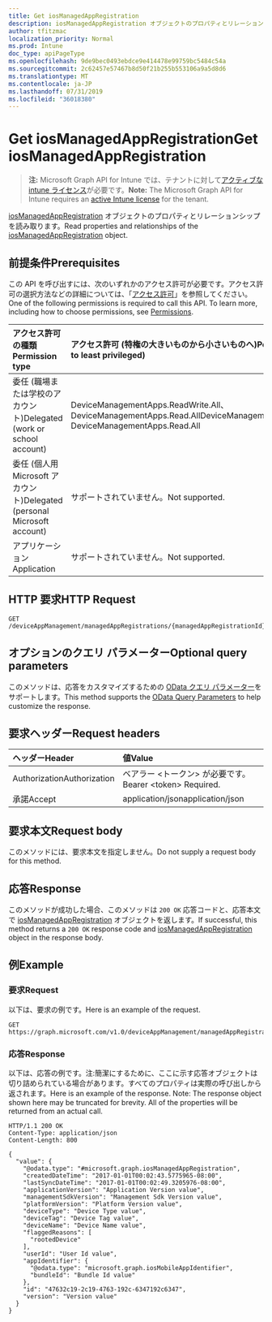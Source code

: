 ```yaml
---
title: Get iosManagedAppRegistration
description: iosManagedAppRegistration オブジェクトのプロパティとリレーションシップを読み取ります。
author: tfitzmac
localization_priority: Normal
ms.prod: Intune
doc_type: apiPageType
ms.openlocfilehash: 9de9bec0493ebdce9e414478e99759bc5484c54a
ms.sourcegitcommit: 2c62457e57467b8d50f21b255b553106a9a5d8d6
ms.translationtype: MT
ms.contentlocale: ja-JP
ms.lasthandoff: 07/31/2019
ms.locfileid: "36018380"
---
```

# <a name="get-iosmanagedappregistration"></a><span data-ttu-id="54add-103">Get iosManagedAppRegistration</span><span class="sxs-lookup"><span data-stu-id="54add-103">Get iosManagedAppRegistration</span></span>

> <span data-ttu-id="54add-104">**注:** Microsoft Graph API for Intune では、テナントに対して[アクティブな intune ライセンス](https://go.microsoft.com/fwlink/?linkid=839381)が必要です。</span><span class="sxs-lookup"><span data-stu-id="54add-104">**Note:** The Microsoft Graph API for Intune requires an [active Intune license](https://go.microsoft.com/fwlink/?linkid=839381) for the tenant.</span></span>

<span data-ttu-id="54add-105">[iosManagedAppRegistration](../resources/intune-mam-iosmanagedappregistration.md) オブジェクトのプロパティとリレーションシップを読み取ります。</span><span class="sxs-lookup"><span data-stu-id="54add-105">Read properties and relationships of the [iosManagedAppRegistration](../resources/intune-mam-iosmanagedappregistration.md) object.</span></span>

## <a name="prerequisites"></a><span data-ttu-id="54add-106">前提条件</span><span class="sxs-lookup"><span data-stu-id="54add-106">Prerequisites</span></span>
<span data-ttu-id="54add-p101">この API を呼び出すには、次のいずれかのアクセス許可が必要です。アクセス許可の選択方法などの詳細については、「[アクセス許可](/graph/permissions-reference)」を参照してください。</span><span class="sxs-lookup"><span data-stu-id="54add-p101">One of the following permissions is required to call this API. To learn more, including how to choose permissions, see [Permissions](/graph/permissions-reference).</span></span>

|<span data-ttu-id="54add-109">アクセス許可の種類</span><span class="sxs-lookup"><span data-stu-id="54add-109">Permission type</span></span>|<span data-ttu-id="54add-110">アクセス許可 (特権の大きいものから小さいものへ)</span><span class="sxs-lookup"><span data-stu-id="54add-110">Permissions (from most to least privileged)</span></span>|
|:---|:---|
|<span data-ttu-id="54add-111">委任 (職場または学校のアカウント)</span><span class="sxs-lookup"><span data-stu-id="54add-111">Delegated (work or school account)</span></span>|<span data-ttu-id="54add-112">DeviceManagementApps.ReadWrite.All、DeviceManagementApps.Read.All</span><span class="sxs-lookup"><span data-stu-id="54add-112">DeviceManagementApps.ReadWrite.All, DeviceManagementApps.Read.All</span></span>|
|<span data-ttu-id="54add-113">委任 (個人用 Microsoft アカウント)</span><span class="sxs-lookup"><span data-stu-id="54add-113">Delegated (personal Microsoft account)</span></span>|<span data-ttu-id="54add-114">サポートされていません。</span><span class="sxs-lookup"><span data-stu-id="54add-114">Not supported.</span></span>|
|<span data-ttu-id="54add-115">アプリケーション</span><span class="sxs-lookup"><span data-stu-id="54add-115">Application</span></span>|<span data-ttu-id="54add-116">サポートされていません。</span><span class="sxs-lookup"><span data-stu-id="54add-116">Not supported.</span></span>|

## <a name="http-request"></a><span data-ttu-id="54add-117">HTTP 要求</span><span class="sxs-lookup"><span data-stu-id="54add-117">HTTP Request</span></span>
<!-- {
  "blockType": "ignored"
}
-->
``` http
GET /deviceAppManagement/managedAppRegistrations/{managedAppRegistrationId}
```

## <a name="optional-query-parameters"></a><span data-ttu-id="54add-118">オプションのクエリ パラメーター</span><span class="sxs-lookup"><span data-stu-id="54add-118">Optional query parameters</span></span>
<span data-ttu-id="54add-119">このメソッドは、応答をカスタマイズするための [OData クエリ パラメーター](https://docs.microsoft.com/en-us/graph/query-parameters)をサポートします。</span><span class="sxs-lookup"><span data-stu-id="54add-119">This method supports the [OData Query Parameters](https://docs.microsoft.com/en-us/graph/query-parameters) to help customize the response.</span></span>

## <a name="request-headers"></a><span data-ttu-id="54add-120">要求ヘッダー</span><span class="sxs-lookup"><span data-stu-id="54add-120">Request headers</span></span>
|<span data-ttu-id="54add-121">ヘッダー</span><span class="sxs-lookup"><span data-stu-id="54add-121">Header</span></span>|<span data-ttu-id="54add-122">値</span><span class="sxs-lookup"><span data-stu-id="54add-122">Value</span></span>|
|:---|:---|
|<span data-ttu-id="54add-123">Authorization</span><span class="sxs-lookup"><span data-stu-id="54add-123">Authorization</span></span>|<span data-ttu-id="54add-124">ベアラー &lt;トークン&gt; が必要です。</span><span class="sxs-lookup"><span data-stu-id="54add-124">Bearer &lt;token&gt; Required.</span></span>|
|<span data-ttu-id="54add-125">承諾</span><span class="sxs-lookup"><span data-stu-id="54add-125">Accept</span></span>|<span data-ttu-id="54add-126">application/json</span><span class="sxs-lookup"><span data-stu-id="54add-126">application/json</span></span>|

## <a name="request-body"></a><span data-ttu-id="54add-127">要求本文</span><span class="sxs-lookup"><span data-stu-id="54add-127">Request body</span></span>
<span data-ttu-id="54add-128">このメソッドには、要求本文を指定しません。</span><span class="sxs-lookup"><span data-stu-id="54add-128">Do not supply a request body for this method.</span></span>

## <a name="response"></a><span data-ttu-id="54add-129">応答</span><span class="sxs-lookup"><span data-stu-id="54add-129">Response</span></span>
<span data-ttu-id="54add-130">このメソッドが成功した場合、このメソッドは `200 OK` 応答コードと、応答本文で [iosManagedAppRegistration](../resources/intune-mam-iosmanagedappregistration.md) オブジェクトを返します。</span><span class="sxs-lookup"><span data-stu-id="54add-130">If successful, this method returns a `200 OK` response code and [iosManagedAppRegistration](../resources/intune-mam-iosmanagedappregistration.md) object in the response body.</span></span>

## <a name="example"></a><span data-ttu-id="54add-131">例</span><span class="sxs-lookup"><span data-stu-id="54add-131">Example</span></span>

### <a name="request"></a><span data-ttu-id="54add-132">要求</span><span class="sxs-lookup"><span data-stu-id="54add-132">Request</span></span>
<span data-ttu-id="54add-133">以下は、要求の例です。</span><span class="sxs-lookup"><span data-stu-id="54add-133">Here is an example of the request.</span></span>
``` http
GET https://graph.microsoft.com/v1.0/deviceAppManagement/managedAppRegistrations/{managedAppRegistrationId}
```

### <a name="response"></a><span data-ttu-id="54add-134">応答</span><span class="sxs-lookup"><span data-stu-id="54add-134">Response</span></span>
<span data-ttu-id="54add-p102">以下は、応答の例です。注:簡潔にするために、ここに示す応答オブジェクトは切り詰められている場合があります。すべてのプロパティは実際の呼び出しから返されます。</span><span class="sxs-lookup"><span data-stu-id="54add-p102">Here is an example of the response. Note: The response object shown here may be truncated for brevity. All of the properties will be returned from an actual call.</span></span>
``` http
HTTP/1.1 200 OK
Content-Type: application/json
Content-Length: 800

{
  "value": {
    "@odata.type": "#microsoft.graph.iosManagedAppRegistration",
    "createdDateTime": "2017-01-01T00:02:43.5775965-08:00",
    "lastSyncDateTime": "2017-01-01T00:02:49.3205976-08:00",
    "applicationVersion": "Application Version value",
    "managementSdkVersion": "Management Sdk Version value",
    "platformVersion": "Platform Version value",
    "deviceType": "Device Type value",
    "deviceTag": "Device Tag value",
    "deviceName": "Device Name value",
    "flaggedReasons": [
      "rootedDevice"
    ],
    "userId": "User Id value",
    "appIdentifier": {
      "@odata.type": "microsoft.graph.iosMobileAppIdentifier",
      "bundleId": "Bundle Id value"
    },
    "id": "47632c19-2c19-4763-192c-6347192c6347",
    "version": "Version value"
  }
}
```



